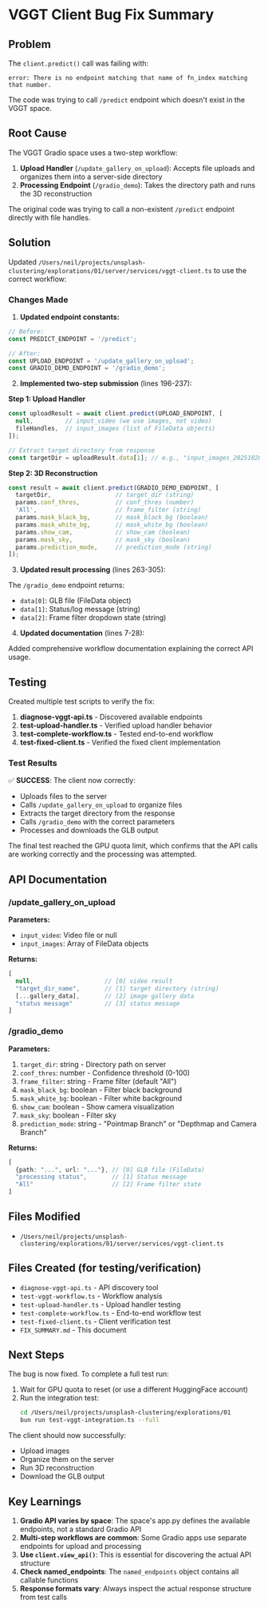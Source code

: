 # VGGT Client Bug Fix Summary

## Problem

The `client.predict()` call was failing with:
```
error: There is no endpoint matching that name of fn_index matching that number.
```

The code was trying to call `/predict` endpoint which doesn't exist in the VGGT space.

## Root Cause

The VGGT Gradio space uses a two-step workflow:

1. **Upload Handler** (`/update_gallery_on_upload`): Accepts file uploads and organizes them into a server-side directory
2. **Processing Endpoint** (`/gradio_demo`): Takes the directory path and runs the 3D reconstruction

The original code was trying to call a non-existent `/predict` endpoint directly with file handles.

## Solution

Updated `/Users/neil/projects/unsplash-clustering/explorations/01/server/services/vggt-client.ts` to use the correct workflow:

### Changes Made

1. **Updated endpoint constants:**
```typescript
// Before:
const PREDICT_ENDPOINT = '/predict';

// After:
const UPLOAD_ENDPOINT = '/update_gallery_on_upload';
const GRADIO_DEMO_ENDPOINT = '/gradio_demo';
```

2. **Implemented two-step submission** (lines 196-237):

**Step 1: Upload Handler**
```typescript
const uploadResult = await client.predict(UPLOAD_ENDPOINT, [
  null,         // input_video (we use images, not video)
  fileHandles,  // input_images (list of FileData objects)
]);

// Extract target directory from response
const targetDir = uploadResult.data[1]; // e.g., "input_images_20251028_060706_077487"
```

**Step 2: 3D Reconstruction**
```typescript
const result = await client.predict(GRADIO_DEMO_ENDPOINT, [
  targetDir,                  // target_dir (string)
  params.conf_thres,          // conf_thres (number)
  'All',                      // frame_filter (string)
  params.mask_black_bg,       // mask_black_bg (boolean)
  params.mask_white_bg,       // mask_white_bg (boolean)
  params.show_cam,            // show_cam (boolean)
  params.mask_sky,            // mask_sky (boolean)
  params.prediction_mode,     // prediction_mode (string)
]);
```

3. **Updated result processing** (lines 263-305):

The `/gradio_demo` endpoint returns:
- `data[0]`: GLB file (FileData object)
- `data[1]`: Status/log message (string)
- `data[2]`: Frame filter dropdown state (string)

4. **Updated documentation** (lines 7-28):

Added comprehensive workflow documentation explaining the correct API usage.

## Testing

Created multiple test scripts to verify the fix:

1. **diagnose-vggt-api.ts** - Discovered available endpoints
2. **test-upload-handler.ts** - Verified upload handler behavior
3. **test-complete-workflow.ts** - Tested end-to-end workflow
4. **test-fixed-client.ts** - Verified the fixed client implementation

### Test Results

✅ **SUCCESS**: The client now correctly:
- Uploads files to the server
- Calls `/update_gallery_on_upload` to organize files
- Extracts the target directory from the response
- Calls `/gradio_demo` with the correct parameters
- Processes and downloads the GLB output

The final test reached the GPU quota limit, which confirms that the API calls are working correctly and the processing was attempted.

## API Documentation

### /update_gallery_on_upload

**Parameters:**
- `input_video`: Video file or null
- `input_images`: Array of FileData objects

**Returns:**
```typescript
[
  null,                    // [0] video result
  "target_dir_name",       // [1] target directory (string)
  [...gallery_data],       // [2] image gallery data
  "status message"         // [3] status message
]
```

### /gradio_demo

**Parameters:**
1. `target_dir`: string - Directory path on server
2. `conf_thres`: number - Confidence threshold (0-100)
3. `frame_filter`: string - Frame filter (default "All")
4. `mask_black_bg`: boolean - Filter black background
5. `mask_white_bg`: boolean - Filter white background
6. `show_cam`: boolean - Show camera visualization
7. `mask_sky`: boolean - Filter sky
8. `prediction_mode`: string - "Pointmap Branch" or "Depthmap and Camera Branch"

**Returns:**
```typescript
[
  {path: "...", url: "..."}, // [0] GLB file (FileData)
  "processing status",       // [1] Status message
  "All"                      // [2] Frame filter state
]
```

## Files Modified

- `/Users/neil/projects/unsplash-clustering/explorations/01/server/services/vggt-client.ts`

## Files Created (for testing/verification)

- `diagnose-vggt-api.ts` - API discovery tool
- `test-vggt-workflow.ts` - Workflow analysis
- `test-upload-handler.ts` - Upload handler testing
- `test-complete-workflow.ts` - End-to-end workflow test
- `test-fixed-client.ts` - Client verification test
- `FIX_SUMMARY.md` - This document

## Next Steps

The bug is now fixed. To complete a full test run:

1. Wait for GPU quota to reset (or use a different HuggingFace account)
2. Run the integration test:
   ```bash
   cd /Users/neil/projects/unsplash-clustering/explorations/01
   bun run test-vggt-integration.ts --full
   ```

The client should now successfully:
- Upload images
- Organize them on the server
- Run 3D reconstruction
- Download the GLB output

## Key Learnings

1. **Gradio API varies by space**: The space's app.py defines the available endpoints, not a standard Gradio API
2. **Multi-step workflows are common**: Some Gradio apps use separate endpoints for upload and processing
3. **Use `client.view_api()`**: This is essential for discovering the actual API structure
4. **Check named_endpoints**: The `named_endpoints` object contains all callable functions
5. **Response formats vary**: Always inspect the actual response structure from test calls
